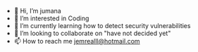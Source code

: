 - 👋 Hi, I’m jumana
- 👀 I’m interested in Coding
- 🌱 I’m currently learning how to detect security vulnerabilities
- 💞️ I’m looking to collaborate on "have not decided yet"
- 📫 How to reach me jemrealll@hotmail.com 

<!---
jumanafa/jumanafa is a ✨ special ✨ repository because its `README.md` (this file) appears on your GitHub profile.
You can click the Preview link to take a look at your changes.
--->
